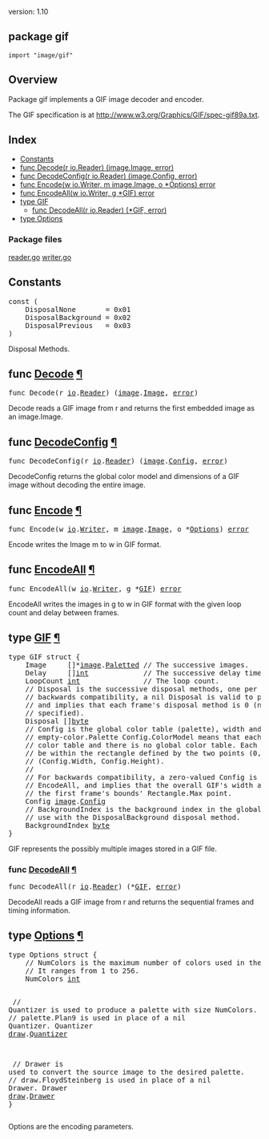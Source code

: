 version: 1.10
## package gif

  `import "image/gif"`

## Overview

Package gif implements a GIF image decoder and encoder.

The GIF specification is at http://www.w3.org/Graphics/GIF/spec-gif89a.txt.

## Index

- [Constants](#pkg-constants)
- [func Decode(r io.Reader) (image.Image, error)](#Decode)
- [func DecodeConfig(r io.Reader) (image.Config, error)](#DecodeConfig)
- [func Encode(w io.Writer, m image.Image, o *Options) error](#Encode)
- [func EncodeAll(w io.Writer, g *GIF) error](#EncodeAll)
- [type GIF](#GIF)
  - [func DecodeAll(r io.Reader) (*GIF, error)](#DecodeAll)
- [type Options](#Options)

### Package files
 [reader.go](//github.com/golang/go/blob/release-branch.go1.10/src/image/gif/reader.go) [writer.go](//github.com/golang/go/blob/release-branch.go1.10/src/image/gif/writer.go)

<h2 id="pkg-constants">Constants</h2>

<pre>const (
    <span id="DisposalNone">DisposalNone</span>       = 0x01
    <span id="DisposalBackground">DisposalBackground</span> = 0x02
    <span id="DisposalPrevious">DisposalPrevious</span>   = 0x03
)</pre>

Disposal Methods.

<h2 id="Decode">func <a href="//github.com/golang/go/blob/release-branch.go1.10/src/image/gif/reader.go#L549">Decode</a>
    <a href="#Decode">¶</a></h2>
<pre>func Decode(r <a href="/io/">io</a>.<a href="/io/#Reader">Reader</a>) (<a href="/image/">image</a>.<a href="/image/#Image">Image</a>, <a href="/builtin/#error">error</a>)</pre>

Decode reads a GIF image from r and returns the first embedded image as an
image.Image.

<h2 id="DecodeConfig">func <a href="//github.com/golang/go/blob/release-branch.go1.10/src/image/gif/reader.go#L606">DecodeConfig</a>
    <a href="#DecodeConfig">¶</a></h2>
<pre>func DecodeConfig(r <a href="/io/">io</a>.<a href="/io/#Reader">Reader</a>) (<a href="/image/">image</a>.<a href="/image/#Config">Config</a>, <a href="/builtin/#error">error</a>)</pre>

DecodeConfig returns the global color model and dimensions of a GIF image
without decoding the entire image.

<h2 id="Encode">func <a href="//github.com/golang/go/blob/release-branch.go1.10/src/image/gif/writer.go#L411">Encode</a>
    <a href="#Encode">¶</a></h2>
<pre>func Encode(w <a href="/io/">io</a>.<a href="/io/#Writer">Writer</a>, m <a href="/image/">image</a>.<a href="/image/#Image">Image</a>, o *<a href="#Options">Options</a>) <a href="/builtin/#error">error</a></pre>

Encode writes the Image m to w in GIF format.

<h2 id="EncodeAll">func <a href="//github.com/golang/go/blob/release-branch.go1.10/src/image/gif/writer.go#L362">EncodeAll</a>
    <a href="#EncodeAll">¶</a></h2>
<pre>func EncodeAll(w <a href="/io/">io</a>.<a href="/io/#Writer">Writer</a>, g *<a href="#GIF">GIF</a>) <a href="/builtin/#error">error</a></pre>

EncodeAll writes the images in g to w in GIF format with the given loop count
and delay between frames.

<h2 id="GIF">type <a href="//github.com/golang/go/blob/release-branch.go1.10/src/image/gif/reader.go#L558">GIF</a>
    <a href="#GIF">¶</a></h2>
<pre>type GIF struct {
<span id="GIF.Image"></span>    Image     []*<a href="/image/">image</a>.<a href="/image/#Paletted">Paletted</a> <span class="comment">// The successive images.</span>
<span id="GIF.Delay"></span>    Delay     []<a href="/builtin/#int">int</a>             <span class="comment">// The successive delay times, one per frame, in 100ths of a second.</span>
<span id="GIF.LoopCount"></span>    LoopCount <a href="/builtin/#int">int</a>               <span class="comment">// The loop count.</span>
<span id="GIF.Disposal"></span>    <span class="comment">// Disposal is the successive disposal methods, one per frame. For</span>
    <span class="comment">// backwards compatibility, a nil Disposal is valid to pass to EncodeAll,</span>
    <span class="comment">// and implies that each frame&#39;s disposal method is 0 (no disposal</span>
    <span class="comment">// specified).</span>
    Disposal []<a href="/builtin/#byte">byte</a>
<span id="GIF.Config"></span>    <span class="comment">// Config is the global color table (palette), width and height. A nil or</span>
    <span class="comment">// empty-color.Palette Config.ColorModel means that each frame has its own</span>
    <span class="comment">// color table and there is no global color table. Each frame&#39;s bounds must</span>
    <span class="comment">// be within the rectangle defined by the two points (0, 0) and</span>
    <span class="comment">// (Config.Width, Config.Height).</span>
    <span class="comment">//</span>
    <span class="comment">// For backwards compatibility, a zero-valued Config is valid to pass to</span>
    <span class="comment">// EncodeAll, and implies that the overall GIF&#39;s width and height equals</span>
    <span class="comment">// the first frame&#39;s bounds&#39; Rectangle.Max point.</span>
    Config <a href="/image/">image</a>.<a href="/image/#Config">Config</a>
<span id="GIF.BackgroundIndex"></span>    <span class="comment">// BackgroundIndex is the background index in the global color table, for</span>
    <span class="comment">// use with the DisposalBackground disposal method.</span>
    BackgroundIndex <a href="/builtin/#byte">byte</a>
}</pre>

GIF represents the possibly multiple images stored in a GIF file.

<h3 id="DecodeAll">func <a href="//github.com/golang/go/blob/release-branch.go1.10/src/image/gif/reader.go#L584">DecodeAll</a>
    <a href="#DecodeAll">¶</a></h3>
<pre>func DecodeAll(r <a href="/io/">io</a>.<a href="/io/#Reader">Reader</a>) (*<a href="#GIF">GIF</a>, <a href="/builtin/#error">error</a>)</pre>

DecodeAll reads a GIF image from r and returns the sequential frames and timing
information.

<h2 id="Options">type <a href="//github.com/golang/go/blob/release-branch.go1.10/src/image/gif/writer.go#L346">Options</a>
    <a href="#Options">¶</a></h2>
<pre>type Options struct {
<span id="Options.NumColors"></span>    <span class="comment">// NumColors is the maximum number of colors used in the image.</span>
    <span class="comment">// It ranges from 1 to 256.</span>
    NumColors <a href="/builtin/#int">int</a>

<span id="Options.Quantizer"></span>    <span class="comment">// Quantizer is used to produce a palette with size NumColors.</span>
    <span class="comment">// palette.Plan9 is used in place of a nil Quantizer.</span>
    Quantizer <a href="/image/draw/">draw</a>.<a href="/image/draw/#Quantizer">Quantizer</a>

<span id="Options.Drawer"></span>    <span class="comment">// Drawer is used to convert the source image to the desired palette.</span>
    <span class="comment">// draw.FloydSteinberg is used in place of a nil Drawer.</span>
    Drawer <a href="/image/draw/">draw</a>.<a href="/image/draw/#Drawer">Drawer</a>
}</pre>

Options are the encoding parameters.



